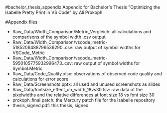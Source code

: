 #bachelor_thesis_appendix
Appendix for Bachelor's Thesis "Optimizing the Isabelle Pretty Print in VS Code" by Ali Prokoph

#Appendix files
  - Raw_Data/Width_Comparison/Metric_Vergleich: all calculations and comparisons of the symbol width .csv output
  - Raw_Data/Width_Comparison/vscode_metric-5185206488796536290..csv: raw output of symbol widths for VSCode\_Metric
  - Raw_Data/Width_Comparison/vscode_metric-5950105775932996473..csv: raw output of symbol widths for Symbol.Metric
  - Raw_Data/Code_Quality.xlsx: observations of observed code quality and calculations for error score
  - Raw\_Data/Screenshots.pptx: all used and unused screenshots as slides
  - Raw\_Data/fontsize_effect_on_width_18vs30.tsv: raw data of the pixelwidths and the relative differences at font size 18 vs font size 30
  - prokoph_final.patch: the Mercury patch file for the Isabelle repository
  - thesis_signed.pdf: this thesis, signed
